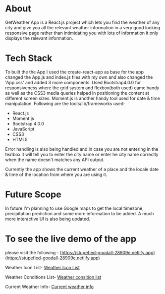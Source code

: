 # About 

GetWeather App is a React.js project which lets you find the weather of any city and give you all the relevant 
weather information in a very good looking responsive page rather than intimidating you with 
lots of information it only displays the relevant information.

# Tech Stack 

To built the the App I used the create-react-app as base for the app changed the App.js and index.js files with 
my own and also changed the 'App.css' and added 3 more components. Used Bootstrap4.0.0 for responsiveness where 
the grid system and flexbox(both used) came handy as well as the CSS3 media queries helped in positioning the 
content at different screen sizes. Moment.js is another handy tool used for date & time manipulation.
Following are the tools/lib/frameworks used-  
* React.js 
* Moment.js 
* Bootstrap 4.0.0 
* JavaScript 
* CSS3 
* HTML5

Error handling is also being handled and in case you are not entering in the textbox it will tell you to enter
the city name or enter he city name correctly when the name doesn't matches any API output.

Currently the app shows the current weather of a place and the locale date & time of the location from where you 
are using it. 

# Future Scope

In future I'm planning to use Google maps to get the local timezone, precipitation prediction 
and some more information to be added. A much more interactive UI is also being updated.

# To see the live demo of the app

please visit the following - [https://stupefied-goodall-28909e.netlify.app](https://stupefied-goodall-28909e.netlify.app)

Weather Icon List-
[Weather Icon List](https://openweathermap.org/weather-conditions#Icon-list)

Weather Conditions List-
[Weather consition list](https://openweathermap.org/weather-conditions)

Current Weather Info-
[Current weather info](https://openweathermap.org/current)
